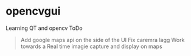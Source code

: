 # opencvgui
Learning QT and opencv
ToDo
> Add google maps api on the side of the UI
> Fix caremra lagg
> Work towards a Real time imagie capture and display on maps 
